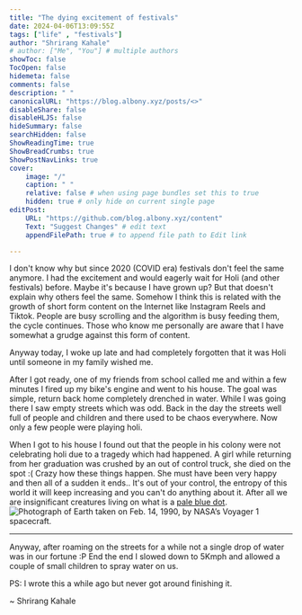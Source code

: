 ```yaml
---
title: "The dying excitement of festivals"
date: 2024-04-06T13:09:55Z
tags: ["life" , "festivals"]
author: "Shrirang Kahale"
# author: ["Me", "You"] # multiple authors
showToc: false
TocOpen: false
hidemeta: false
comments: false
description: " "
canonicalURL: "https://blog.albony.xyz/posts/<>"
disableShare: false
disableHLJS: false
hideSummary: false
searchHidden: false
ShowReadingTime: true
ShowBreadCrumbs: true
ShowPostNavLinks: true
cover:
    image: "/"
    caption: " "
    relative: false # when using page bundles set this to true
    hidden: true # only hide on current single page
editPost:
    URL: "https://github.com/blog.albony.xyz/content"
    Text: "Suggest Changes" # edit text
    appendFilePath: true # to append file path to Edit link

---
```


I don't know why but since 2020 (COVID era) festivals don't feel the same anymore. I had the excitement and would eagerly wait for Holi (and other festivals) before. Maybe it's because I have grown up? 
But that doesn't explain why others feel the same. Somehow I think this is related with the growth of short form content on the Internet like Instagram Reels and Tiktok. People are busy scrolling and the algorithm is busy feeding them, the cycle continues. Those who know me personally are aware that I have somewhat a grudge against this form of content.  

Anyway today, I woke up late and had completely forgotten that it was Holi until someone in my family wished me. 

After I got ready, one of my friends from school called me and within a few minutes I fired up my bike's engine and went to his house. The goal was simple, return back home completely drenched in water. 
While I was going there I saw empty streets which was odd. Back in the day the streets well full of people and children and there used to be chaos everywhere. Now only a few people were playing holi. 

When I got to his house I found out that the people in his colony were not celebrating holi due to a tragedy which had happened. 
A girl while returning from her graduation was crushed by an out of control truck, she died on the spot :(
Crazy how these things happen. She must have been very happy and then all of a sudden it ends.. 
It's out of your control, the entropy of this world it will keep increasing and you can't do anything about it. After all we are insignificant creatures living on what is a [pale blue dot](https://science.nasa.gov/resource/voyager-1s-pale-blue-dot/).  
![Photograph of Earth taken on Feb. 14, 1990, by NASA’s Voyager 1 spacecraft.](https://science.nasa.gov/wp-content/uploads/2023/09/P36254.jpg)

-------

Anyway, after roaming on the streets for a while not a single drop of water was in our fortune :P 
End the end I slowed down to 5Kmph and allowed a couple of small children to spray water on us. 

PS: I wrote this a while ago but never got around finishing it. 

~ Shrirang Kahale

